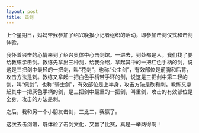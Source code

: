 ```yaml
---
layout: post
title: 击剑
---
```



上个星期日，妈妈带我参加了绍兴晚报小记者组织的活动，即参加击剑仪式和击剑体验。

我怀着兴奋的心情来到了绍兴奥体中心击剑馆。一进去，到处都是人。我们找了要给教练学击剑。教练先拿出三种剑，给我介绍，拿起其中的一把红色手柄的剑，说这是三把剑中最轻的一把剑，叫“花剑”，也称“公主剑”，有效部位是前胸和后背，攻击方法是刺。教练又拿起一把白色手柄带手环的剑，说这是三把剑中第二轻的剑，叫“佩剑”，也称“骑士剑”，有效部位是上半身，攻击方法是砍和刺。教练又拿起其中一把灰色手柄的剑，是三把剑中最重的一把剑，叫重剑，攻击的有效部位是全身，攻击的方法是刺。

之后，我和另一个小朋友击剑，三比二，我赢了。

这次去击剑馆，既体验了击剑文化，又赢了比赛，真是一举两得啊！
